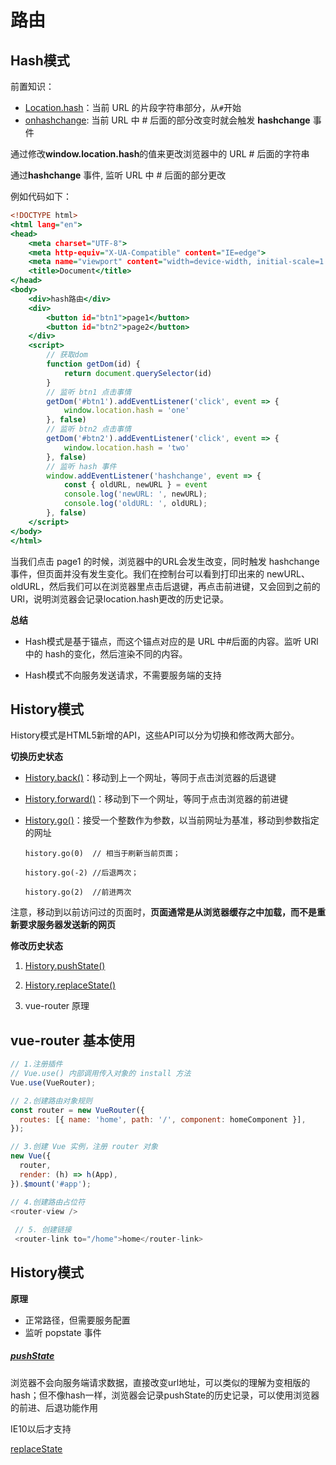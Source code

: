 # 路由

## Hash模式

前置知识：

- [Location.hash](https://developer.mozilla.org/zh-CN/docs/Web/API/Location/hash)：当前 URL 的片段字符串部分，从`#`开始
- [onhashchange](https://developer.mozilla.org/zh-CN/docs/Web/API/WindowEventHandlers/onhashchange): 当前 URL 中 # 后面的部分改变时就会触发 **hashchange** 事件

通过修改**window.location.hash**的值来更改浏览器中的 URL # 后面的字符串

通过**hashchange** 事件, 监听 URL 中 # 后面的部分更改

例如代码如下：

```htm	
<!DOCTYPE html>
<html lang="en">
<head>
    <meta charset="UTF-8">
    <meta http-equiv="X-UA-Compatible" content="IE=edge">
    <meta name="viewport" content="width=device-width, initial-scale=1.0">
    <title>Document</title>
</head>
<body>
    <div>hash路由</div>
    <div>
        <button id="btn1">page1</button>
        <button id="btn2">page2</button>
    </div>
    <script>
        // 获取dom
        function getDom(id) {
            return document.querySelector(id)
        }
        // 监听 btn1 点击事情
        getDom('#btn1').addEventListener('click', event => {
            window.location.hash = 'one'
        }, false)
        // 监听 btn2 点击事情
        getDom('#btn2').addEventListener('click', event => {
            window.location.hash = 'two'
        }, false)
        // 监听 hash 事件
        window.addEventListener('hashchange', event => {
            const { oldURL, newURL } = event
            console.log('newURL: ', newURL);
            console.log('oldURL: ', oldURL);
        }, false)
    </script>
</body>
</html>
```

当我们点击 page1 的时候，浏览器中的URL会发生改变，同时触发 hashchange 事件，但页面并没有发生变化。我们在控制台可以看到打印出来的 newURL、oldURL，然后我们可以在浏览器里点击后退键，再点击前进键，又会回到之前的URl，说明浏览器会记录location.hash更改的历史记录。

**总结**

- Hash模式是基于锚点，而这个锚点对应的是 URL 中#后面的内容。监听 URl 中的 hash的变化，然后渲染不同的内容。

- Hash模式不向服务发送请求，不需要服务端的支持

## History模式

History模式是HTML5新增的API，这些API可以分为切换和修改两大部分。

**切换历史状态**

- [History.back()](https://developer.mozilla.org/zh-CN/docs/Web/API/History/back)：移动到上一个网址，等同于点击浏览器的后退键

- [History.forward()](https://developer.mozilla.org/zh-CN/docs/Web/API/History/forward)：移动到下一个网址，等同于点击浏览器的前进键

- [History.go()](https://developer.mozilla.org/zh-CN/docs/Web/API/History/go)：接受一个整数作为参数，以当前网址为基准，移动到参数指定的网址

  `history.go(0)  // 相当于刷新当前页面；`

   `history.go(-2) //后退两次；`

   `history.go(2)  //前进两次`

注意，移动到以前访问过的页面时，**页面通常是从浏览器缓存之中加载，而不是重新要求服务器发送新的网页**

**修改历史状态**



1. [History.pushState()](https://developer.mozilla.org/zh-CN/docs/Web/API/History/pushState)
2. [History.replaceState()](https://developer.mozilla.org/zh-CN/docs/Web/API/History/replaceState)



1. vue-router 原理

## vue-router 基本使用

```js
// 1.注册插件
// Vue.use() 内部调用传入对象的 install 方法
Vue.use(VueRouter);

// 2.创建路由对象规则
const router = new VueRouter({
  routes: [{ name: 'home', path: '/', component: homeComponent }],
});

// 3.创建 Vue 实例，注册 router 对象
new Vue({
  router,
  render: (h) => h(App),
}).$mount('#app');

// 4.创建路由占位符
<router-view />
  
 // 5. 创建链接
 <router-link to="/home">home</router-link>
```

## History模式

**原理**

- 正常路径，但需要服务配置
- 监听 popstate 事件

##### [pushState](https://developer.mozilla.org/zh-CN/docs/Web/API/History/pushState) #####

浏览器不会向服务端请求数据，直接改变url地址，可以类似的理解为变相版的hash；但不像hash一样，浏览器会记录pushState的历史记录，可以使用浏览器的前进、后退功能作用

IE10以后才支持

[replaceState](https://developer.mozilla.org/zh-CN/docs/Web/API/History/replaceState)



